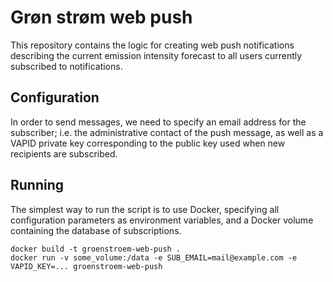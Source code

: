 # Grøn strøm web push

This repository contains the logic for creating web push notifications describing the
current emission intensity forecast to all users currently subscribed to notifications.

## Configuration

In order to send messages, we need to specify an email address for the subscriber; i.e.
the administrative contact of the push message, as well as a VAPID private key corresponding
to the public key used when new recipients are subscribed.

## Running

The simplest way to run the script is to use Docker, specifying all configuration parameters
as environment variables, and a Docker volume containing the database of subscriptions.

```
docker build -t groenstroem-web-push .
docker run -v some_volume:/data -e SUB_EMAIL=mail@example.com -e VAPID_KEY=... groenstroem-web-push
```